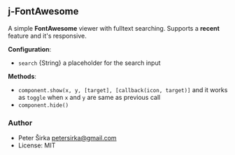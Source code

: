 ## j-FontAwesome

A simple __FontAwesome__ viewer with fulltext searching. Supports a __recent__ feature and it's responsive.

__Configuration__:

- `search` {String} a placeholder for the search input

__Methods__:
- `component.show(x, y, [target], [callback(icon, target)]` and it works as `toggle` when `x` and `y` are same as previous call
- `component.hide()`

### Author

- Peter Širka <petersirka@gmail.com>
- License: MIT